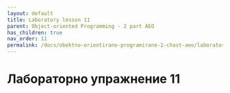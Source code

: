 ```yaml
---
layout: default
title: Laboratory lesson 11
parent: Object-oriented Programming - 2 part AEO
has_children: true
nav_order: 11
permalink: /docs/obektno-orientirano-programirane-2-chast-aeo/laboratorno-uprazhnenie-11
---
```


# Лабораторно упражнение 11

